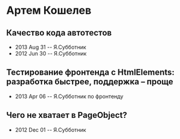 # Артем Кошелев

## Качество кода автотестов
- 2013 Aug 31 -- Я.Субботник    
- 2012 Jun 30 -- Я.Субботник    
## Тестирование фронтенда с HtmlElements: разработка быстрее, поддержка – проще
- 2013 Apr 06 -- Я.Субботник по фронтенду    
## Чего не хватает в PageObject?
- 2012 Dec 01 -- Я.Субботник    
